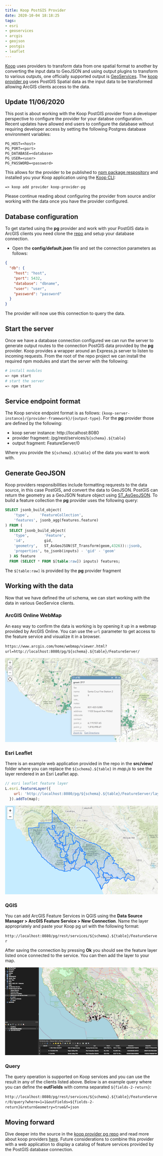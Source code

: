 ```yaml
---
title: Koop PostGIS Provider
date: 2020-10-04 18:18:25
tags:
- esri
- geoservices
- arcgis
- geojson
- postgis
- leaflet
---
```


[Koop](https://koopjs.github.io) uses providers to transform data from one spatial format to another by converting the input data to GeoJSON and using output plugins to transform to various outputs, one officially supported output is [GeoServices](https://geoservices.github.io/).  The [koop provider pg](https://github.com/doneill/koop-provider-pg) uses PostGIS Spatial data as the input data to be transformed allowing ArcGIS clients access to the data.

## Update 11/06/2020
This post is about working with the Koop PostGIS provider from a developer perspective to configure the provider for your databse configuration. Recent updates have allowed end users to configure the database without requiring developer access by setting the following Postgres database environment variables:

```
PG_HOST=<host>
PG_PORT=<port>
PG_DATABASE=<database>
PG_USER=<user>
PG_PASSWORD=<password>
```

This allows for the provider to be published to [npm package respository](https://www.npmjs.com/package/koop-provider-pg) and installed you your Koop application using the [Koop CLI](https://www.npmjs.com/package/koop-provider-pg):

```
=> koop add provider koop-provider-pg
```

Please continue reading about configuring the provider from source and/or working with the data once you have the provider configured.

## Database configuration
To get started using the **pg** provider and work with your PostGIS data in ArcGIS clients you need clone the [repo](https://github.com/doneill/koop-provider-pg) and setup your database connection.

- Open the **config/default.json** file and set the connection parameters as follows:

```json
{
  "db": {
    "host": "host",
    "port": 5432,
    "database": "dbname",
    "user": "user",
    "password": "password"
  }
}
```

The provider will now use this connection to query the data.

## Start the server
Once we have a database connection configured we can run the server to generate output routes to the connection PostGIS data provided by the **pg** provider. Koop provides a wrapper around an Express.js server to listen to incoming requests.  From the root of the repo project we can install the required npm modules and start the server with the following:

```bash
# install modules
=> npm start
# start the server
=> npm start
```

## Service endpoint format
The Koop service endpoint format is as follows: `{koop-server-instance}/{provider-framework}/{output-type}`.  For the **pg** provider those are defined by the following:

- koop server instance: http://localhost:8080
- provider fragment: /pg/rest/services/`${schema}.${table}`
- output fragment: FeatureServer/0

Where you provide the `${schema}.${table}` of the data you want to work with.

## Generate GeoJSON
Koop providers responsibilities include formatting requrests to the data source, in this case PostGIS, and convert the data to GeoJSON.  PostGIS can return the geometry as a GeoJSON feature object using [ST_AsGeoJSON](https://postgis.net/docs/ST_AsGeoJSON.html).  To build a feature collection the **pg** provider uses the following query:

```sql
SELECT jsonb_build_object(
    'type',     'FeatureCollection',
    'features', jsonb_agg(features.feature)
) FROM (
  SELECT jsonb_build_object(
    'type',       'Feature',
    'id',         gid,
    'geometry',   ST_AsGeoJSON(ST_Transform(geom,4326))::jsonb,
    'properties', to_jsonb(inputs) - 'gid' - 'geom'
  ) AS feature
  FROM (SELECT * FROM $[table:raw]) inputs) features;
```

The `$[table:raw]` is provided by the **pg** provider fragment

## Working with the data
Now that we have defined the url schema, we can start working with the data in various GeoService clients.

### ArcGIS Online WebMap
An easy way to confirm the data is working is by opening it up in a webmap provided by ArcGIS Online.  You can use the `url` parameter to get access to the feature service and visualize it in a browser.

`https://www.arcgis.com/home/webmap/viewer.html?url=http://localhost:8080/pg/${schema}.${table}/FeatureServer/`

![AGOL](pgkoop/agol.png "PostGIS Geoservice in AGOL")

### Esri Leaflet
There is an example web application provided in the repo in the **src/view/** folder where you can replace the `${schema}.${table}` in *map.js* to see the layer rendered in an Esri Leaflet app.

```javascript
// esri leaflet feature layer
L.esri.featureLayer({
    url: 'http://localhost:8080/pg/${schema}.${table}/FeatureServer/layers'
  }).addTo(map);
```

![Esri Leaflet](pgkoop/leaflet.png "PostGIS Geoservice in Esri Leaflet")

### QGIS
You can add ArcGIS Feature Services in QGIS using the **Data Source Manager > ArcGIS Feature Service > New Connection**.  Name the layer appropriately and paste your Koop pg url with the following format:

`http://localhost:8080/pg/rest/services/${schema}.${table}/FeatureServer`

After saving the connection by pressing **Ok** you should see the feature layer listed once connected to the service.   You can then add the layer to your map.

![QGIS](pgkoop/qgis.png "PostGIS Geoservice in QGIS")

### Query
The query operation is supported on Koop services and you can use the result in any of the clients listed above.  Below is an example query where you can define the **outFields** with comma separated `${fields-2-return}`:

`http://localhost:8080/pg/rest/services/${schema}.${table}/FeatureServer/0/query?where=1=1&outFields=${fields-2-return}&returnGeometry=true&f=json`

## Moving forward
Dive deeper into the source in the [koop provider pg repo](https://github.com/doneill/koop-provider-pg) and read more about koop providers [here](https://koopjs.github.io/docs/usage/provider).  Future considerations to combine this provider with a web application to display a catalog of feature services provided by the PostGIS database connection.

